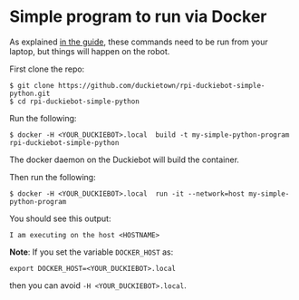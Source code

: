# Simple program to run via Docker

As explained [in the guide](http://docs.duckietown.org/DT18/opmanual_duckiebot/out/docker_setup.html), 
these commands need to be run from your laptop, but things will happen on the robot.

First clone the repo:
    
    $ git clone https://github.com/duckietown/rpi-duckiebot-simple-python.git
    $ cd rpi-duckiebot-simple-python

Run the following:

    $ docker -H <YOUR_DUCKIEBOT>.local  build -t my-simple-python-program rpi-duckiebot-simple-python
    
The docker daemon on the Duckiebot will build the container.

Then run the following:

    $ docker -H <YOUR_DUCKIEBOT>.local  run -it --network=host my-simple-python-program

You should see this output:

    I am executing on the host <HOSTNAME>



**Note**: If you set the variable `DOCKER_HOST` as:

    export DOCKER_HOST=<YOUR_DUCKIEBOT>.local

then you can avoid `-H <YOUR_DUCKIEBOT>.local`.
